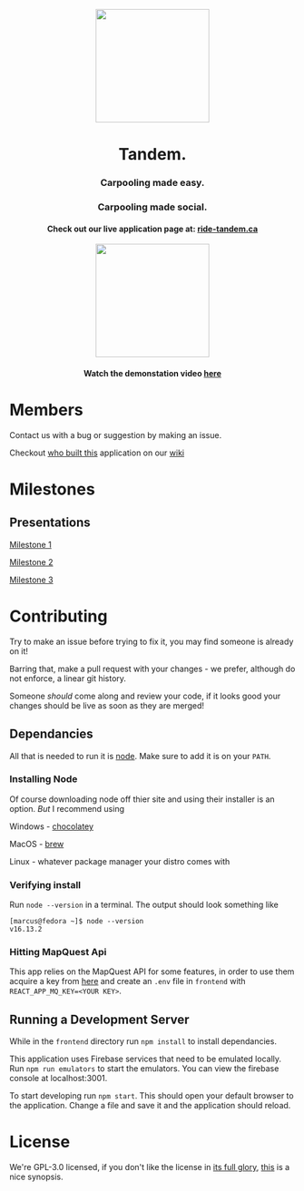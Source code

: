 
<p align="center">
<img src="https://user-images.githubusercontent.com/74685702/162538917-e1aa138c-6e03-4f93-92ed-8335828d2a52.svg" width="200" height="200"/>
</p>

<h1 fontSize="50" align="center"> Tandem. </h1>

<h3 align="center">
Carpooling made easy.
</h3>

<h3 align="center">
Carpooling made social.
</h3>

<h4 align="center">
Check out our live application page at: <a href="https://ride-tandem.ca">ride-tandem.ca</a>
</h4>

<p align="center">
<img src="https://user-images.githubusercontent.com/74685702/162544210-51bd424b-2a56-43a8-82cc-acf4e0fbf9c4.png" width="200">
</p>

<h4 align="center">Watch the demonstation video <a href="https://youtu.be/tKx8-qhpNMk">here</a></h4>


# Members

Contact us with a bug or suggestion by making an issue.

Checkout [who built this](https://github.com/CobeyH/SENG-480A/wiki/Team-Contributions) application on our [wiki](https://github.com/CobeyH/SENG-480A/wiki)

# Milestones

## Presentations

[Milestone 1](https://docs.google.com/presentation/d/1_4aRN1ntUCg57fo2Yi9Icr5uLC00o3nwxvoE6tQif-0/edit?usp=sharing)

[Milestone 2](https://docs.google.com/presentation/d/1xmXsBqUpmiAcZRO8HfMe55J8MQXNO3-oCCqqMlNhIt8/edit?usp=sharing)

[Milestone 3](https://1drv.ms/p/s!AsJ3sdz3anzTgkPNj37TMvn3wBi_?e=6fMSeM)

# Contributing

Try to make an issue before trying to fix it, you may find someone is already on it!

Barring that, make a pull request with your changes - we prefer, although do not enforce, a linear git history.

Someone *should* come along and review your code, if it looks good your changes should be live as soon as they are merged!

## Dependancies

All that is needed to run it is [node](https://nodejs.org/en/). Make sure to add it is on your `PATH`. 

### Installing Node

Of course downloading node off thier site and using their installer is an option. *But* I recommend using

Windows - [chocolatey](https://chocolatey.org/)

MacOS - [brew](https://brew.sh/)

Linux - whatever package manager your distro comes with

### Verifying install

Run `node --version` in a terminal. The output should look something like
```
[marcus@fedora ~]$ node --version
v16.13.2
```

### Hitting MapQuest Api

This app relies on the MapQuest API for some features, in order to use them acquire a key from [here](https://www.mapquest.com/)
and create an `.env` file in `frontend` with `REACT_APP_MQ_KEY=<YOUR KEY>`.

## Running a Development Server

While in the `frontend` directory run `npm install` to install dependancies.

This application uses Firebase services that need to be emulated locally. Run `npm run emulators` to start the emulators. You can view the firebase console at localhost:3001.

To start developing run `npm start`. This should open your default browser to the application. Change a file and save it and the application should reload.

# License

We're GPL-3.0 licensed, if you don't like the license in [its full glory](https://github.com/CobeyH/SENG-480A/blob/main/LICENSE), [this](https://choosealicense.com/licenses/gpl-3.0/) is a nice synopsis.
